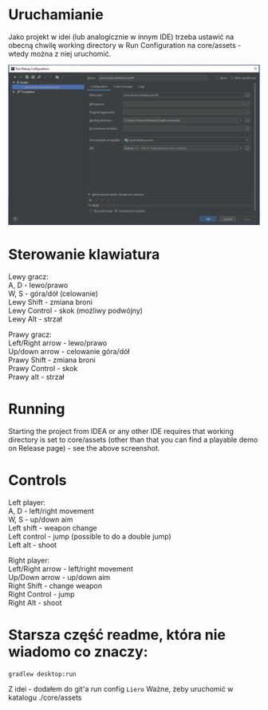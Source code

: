 # Uruchamianie
Jako projekt w idei (lub analogicznie w innym IDE) trzeba ustawić na obecną chwilę working directory w Run Configuration na core/assets - wtedy można z niej uruchomić.

![Run Configuration for Idea](https://github.com/TouK/QuaK/blob/master/Screenshot/Configuration.png)

# Sterowanie klawiatura
Lewy gracz:  
A, D - lewo/prawo  
W, S - góra/dół (celowanie)  
Lewy Shift - zmiana broni  
Lewy Control - skok (możliwy podwójny)  
Lewy Alt - strzał  

Prawy gracz:  
Left/Right arrow - lewo/prawo  
Up/down arrow - celowanie góra/dół  
Prawy Shift - zmiana broni  
Prawy Control - skok  
Prawy alt - strzał  

# Running
Starting the project from IDEA or any other IDE requires that working directory is set to core/assets (other than that you can find a playable demo on Release page) - see the above screenshot.
  
# Controls  
Left player:  
A, D - left/right movement  
W, S - up/down aim  
Left shift - weapon change  
Left control - jump (possible to do a double jump)  
Left alt - shoot  
  
Right player:  
Left/Right arrow - left/right movement  
Up/Down arrow - up/down aim  
Right Shift - change weapon  
Right Control - jump  
Right Alt - shoot  
  
# Starsza część readme, która nie wiadomo co znaczy:
```
gradlew desktop:run
```

Z idei - dodałem do git'a run config `Liero`
Ważne, żeby uruchomić w katalogu ./core/assets
